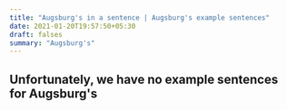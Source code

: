 ```yaml
---
title: "Augsburg's in a sentence | Augsburg's example sentences"
date: 2021-01-20T19:57:50+05:30
draft: falses
summary: "Augsburg's"
---
```

## Unfortunately, we have no example sentences for Augsburg's                 
